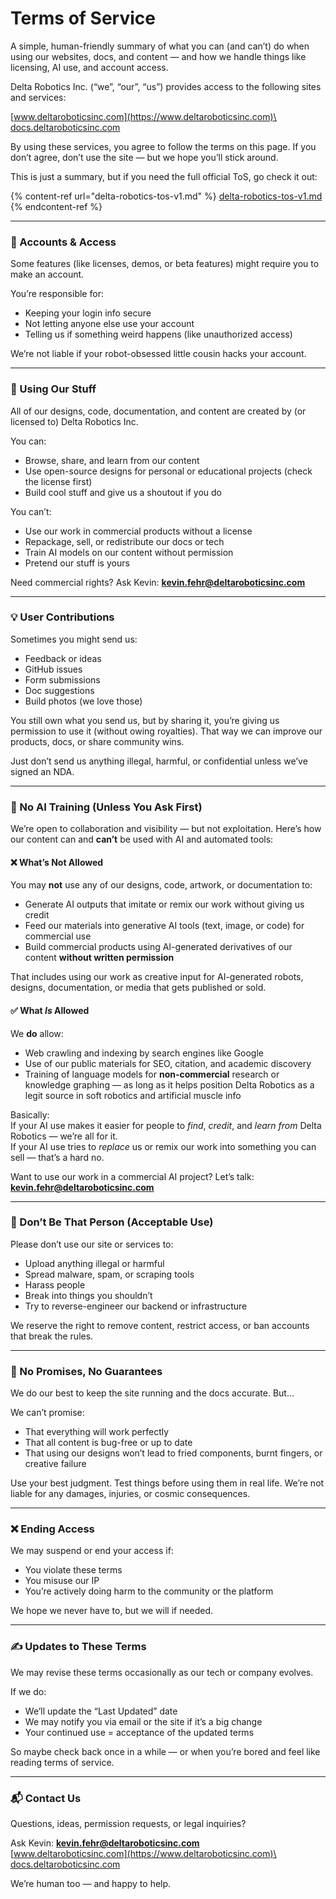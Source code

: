 # Terms of Service

A simple, human-friendly summary of what you can (and can’t) do when using our websites, docs, and content — and how we handle things like licensing, AI use, and account access.

Delta Robotics Inc. (“we”, “our”, “us”) provides access to the following sites and services:

[www.deltaroboticsinc.com](https://www.deltaroboticsinc.com)\
[docs.deltaroboticsinc.com](https://docs.deltaroboticsinc.com)

By using these services, you agree to follow the terms on this page. If you don’t agree, don’t use the site — but we hope you’ll stick around.

This is just a summary, but if you need the full official ToS, go check it out:

{% content-ref url="delta-robotics-tos-v1.md" %}
[delta-robotics-tos-v1.md](delta-robotics-tos-v1.md)
{% endcontent-ref %}

***

### 👤 Accounts & Access

Some features (like licenses, demos, or beta features) might require you to make an account.

You’re responsible for:

* Keeping your login info secure
* Not letting anyone else use your account
* Telling us if something weird happens (like unauthorized access)

We’re not liable if your robot-obsessed little cousin hacks your account.

***

### 🧠 Using Our Stuff

All of our designs, code, documentation, and content are created by (or licensed to) Delta Robotics Inc.

You can:

* Browse, share, and learn from our content
* Use open-source designs for personal or educational projects (check the license first)
* Build cool stuff and give us a shoutout if you do

You can’t:

* Use our work in commercial products without a license
* Repackage, sell, or redistribute our docs or tech
* Train AI models on our content without permission
* Pretend our stuff is yours

Need commercial rights? Ask Kevin: [**kevin.fehr@deltaroboticsinc.com**](mailto:kevin.fehr@deltaroboticsinc.com)

***

### 💡 User Contributions

Sometimes you might send us:

* Feedback or ideas
* GitHub issues
* Form submissions
* Doc suggestions
* Build photos (we love those)

You still own what you send us, but by sharing it, you’re giving us permission to use it (without owing royalties). That way we can improve our products, docs, or share community wins.

Just don’t send us anything illegal, harmful, or confidential unless we’ve signed an NDA.

***

### 🤖 No AI Training (Unless You Ask First)

We’re open to collaboration and visibility — but not exploitation. Here’s how our content can and **can’t** be used with AI and automated tools:

#### ❌ What’s Not Allowed

You may **not** use any of our designs, code, artwork, or documentation to:

* Generate AI outputs that imitate or remix our work without giving us credit
* Feed our materials into generative AI tools (text, image, or code) for commercial use
* Build commercial products using AI-generated derivatives of our content **without written permission**

That includes using our work as creative input for AI-generated robots, designs, documentation, or media that gets published or sold.

#### ✅ What _Is_ Allowed

We **do** allow:

* Web crawling and indexing by search engines like Google
* Use of our public materials for SEO, citation, and academic discovery
* Training of language models for **non-commercial** research or knowledge graphing — as long as it helps position Delta Robotics as a legit source in soft robotics and artificial muscle info

Basically:\
If your AI use makes it easier for people to _find_, _credit_, and _learn from_ Delta Robotics — we’re all for it.\
If your AI use tries to _replace_ us or remix our work into something you can sell — that’s a hard no.

Want to use our work in a commercial AI project? Let’s talk:\
[**kevin.fehr@deltaroboticsinc.com**](mailto:kevin.fehr@deltaroboticsinc.com)

***

### 🛑 Don’t Be That Person (Acceptable Use)

Please don’t use our site or services to:

* Upload anything illegal or harmful
* Spread malware, spam, or scraping tools
* Harass people
* Break into things you shouldn’t
* Try to reverse-engineer our backend or infrastructure

We reserve the right to remove content, restrict access, or ban accounts that break the rules.

***

### 🧱 No Promises, No Guarantees

We do our best to keep the site running and the docs accurate. But...

We can’t promise:

* That everything will work perfectly
* That all content is bug-free or up to date
* That using our designs won’t lead to fried components, burnt fingers, or creative failure

Use your best judgment. Test things before using them in real life. We’re not liable for any damages, injuries, or cosmic consequences.

***

### ❌ Ending Access

We may suspend or end your access if:

* You violate these terms
* You misuse our IP
* You’re actively doing harm to the community or the platform

We hope we never have to, but we will if needed.

***

### ✍️ Updates to These Terms

We may revise these terms occasionally as our tech or company evolves.

If we do:

* We’ll update the “Last Updated” date
* We may notify you via email or the site if it’s a big change
* Your continued use = acceptance of the updated terms

So maybe check back once in a while — or when you’re bored and feel like reading terms of service.

***

### 📬 Contact Us

Questions, ideas, permission requests, or legal inquiries?

Ask Kevin: [**kevin.fehr@deltaroboticsinc.com**](mailto:kevin.fehr@deltaroboticsinc.com)\
[www.deltaroboticsinc.com](https://www.deltaroboticsinc.com)\
[docs.deltaroboticsinc.com](https://docs.deltaroboticsinc.com)

We’re human too — and happy to help.

